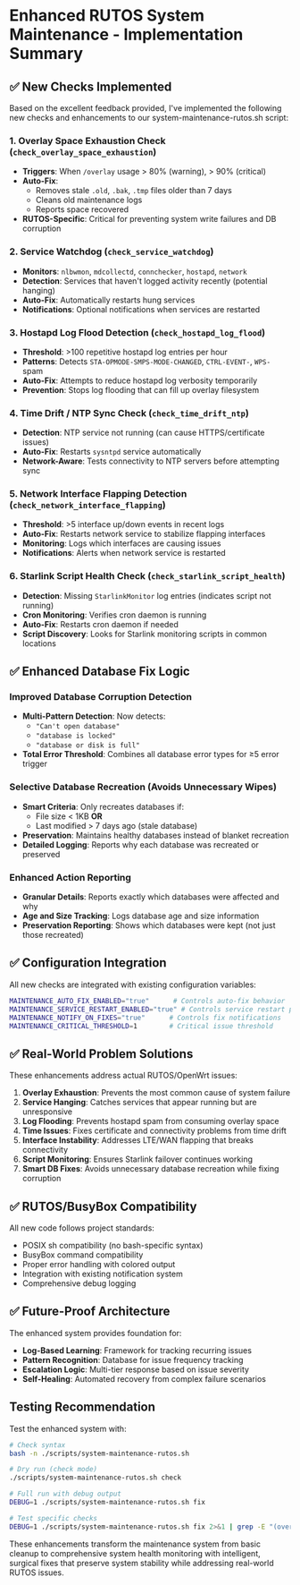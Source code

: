 # Enhanced RUTOS System Maintenance - Implementation Summary

## ✅ New Checks Implemented

Based on the excellent feedback provided, I've implemented the following new checks and enhancements to our system-maintenance-rutos.sh script:

### 1. **Overlay Space Exhaustion Check** (`check_overlay_space_exhaustion`)
- **Triggers**: When `/overlay` usage > 80% (warning), > 90% (critical)
- **Auto-Fix**: 
  - Removes stale `.old`, `.bak`, `.tmp` files older than 7 days
  - Cleans old maintenance logs
  - Reports space recovered
- **RUTOS-Specific**: Critical for preventing system write failures and DB corruption

### 2. **Service Watchdog** (`check_service_watchdog`)
- **Monitors**: `nlbwmon`, `mdcollectd`, `connchecker`, `hostapd`, `network`
- **Detection**: Services that haven't logged activity recently (potential hanging)
- **Auto-Fix**: Automatically restarts hung services
- **Notifications**: Optional notifications when services are restarted

### 3. **Hostapd Log Flood Detection** (`check_hostapd_log_flood`)
- **Threshold**: >100 repetitive hostapd log entries per hour
- **Patterns**: Detects `STA-OPMODE-SMPS-MODE-CHANGED`, `CTRL-EVENT-`, `WPS-` spam
- **Auto-Fix**: Attempts to reduce hostapd log verbosity temporarily
- **Prevention**: Stops log flooding that can fill up overlay filesystem

### 4. **Time Drift / NTP Sync Check** (`check_time_drift_ntp`)
- **Detection**: NTP service not running (can cause HTTPS/certificate issues)
- **Auto-Fix**: Restarts `sysntpd` service automatically
- **Network-Aware**: Tests connectivity to NTP servers before attempting sync

### 5. **Network Interface Flapping Detection** (`check_network_interface_flapping`)
- **Threshold**: >5 interface up/down events in recent logs
- **Auto-Fix**: Restarts network service to stabilize flapping interfaces
- **Monitoring**: Logs which interfaces are causing issues
- **Notifications**: Alerts when network service is restarted

### 6. **Starlink Script Health Check** (`check_starlink_script_health`)
- **Detection**: Missing `StarlinkMonitor` log entries (indicates script not running)
- **Cron Monitoring**: Verifies cron daemon is running
- **Auto-Fix**: Restarts cron daemon if needed
- **Script Discovery**: Looks for Starlink monitoring scripts in common locations

## ✅ Enhanced Database Fix Logic

### Improved Database Corruption Detection
- **Multi-Pattern Detection**: Now detects:
  - `"Can't open database"`  
  - `"database is locked"`
  - `"database or disk is full"`
- **Total Error Threshold**: Combines all database error types for ≥5 error trigger

### Selective Database Recreation (Avoids Unnecessary Wipes)
- **Smart Criteria**: Only recreates databases if:
  - File size < 1KB **OR**
  - Last modified > 7 days ago (stale database)
- **Preservation**: Maintains healthy databases instead of blanket recreation
- **Detailed Logging**: Reports why each database was recreated or preserved

### Enhanced Action Reporting
- **Granular Details**: Reports exactly which databases were affected and why
- **Age and Size Tracking**: Logs database age and size information
- **Preservation Reporting**: Shows which databases were kept (not just those recreated)

## ✅ Configuration Integration

All new checks are integrated with existing configuration variables:

```bash
MAINTENANCE_AUTO_FIX_ENABLED="true"      # Controls auto-fix behavior
MAINTENANCE_SERVICE_RESTART_ENABLED="true" # Controls service restart permission
MAINTENANCE_NOTIFY_ON_FIXES="true"      # Controls fix notifications
MAINTENANCE_CRITICAL_THRESHOLD=1        # Critical issue threshold
```

## ✅ Real-World Problem Solutions

These enhancements address actual RUTOS/OpenWrt issues:

1. **Overlay Exhaustion**: Prevents the most common cause of system failure
2. **Service Hanging**: Catches services that appear running but are unresponsive  
3. **Log Flooding**: Prevents hostapd spam from consuming overlay space
4. **Time Issues**: Fixes certificate and connectivity problems from time drift
5. **Interface Instability**: Addresses LTE/WAN flapping that breaks connectivity
6. **Script Monitoring**: Ensures Starlink failover continues working
7. **Smart DB Fixes**: Avoids unnecessary database recreation while fixing corruption

## ✅ RUTOS/BusyBox Compatibility

All new code follows project standards:
- POSIX sh compatibility (no bash-specific syntax)
- BusyBox command compatibility
- Proper error handling with colored output
- Integration with existing notification system
- Comprehensive debug logging

## ✅ Future-Proof Architecture

The enhanced system provides foundation for:
- **Log-Based Learning**: Framework for tracking recurring issues
- **Pattern Recognition**: Database for issue frequency tracking  
- **Escalation Logic**: Multi-tier response based on issue severity
- **Self-Healing**: Automated recovery from complex failure scenarios

## Testing Recommendation

Test the enhanced system with:
```bash
# Check syntax
bash -n ./scripts/system-maintenance-rutos.sh

# Dry run (check mode)
./scripts/system-maintenance-rutos.sh check

# Full run with debug output
DEBUG=1 ./scripts/system-maintenance-rutos.sh fix

# Test specific checks
DEBUG=1 ./scripts/system-maintenance-rutos.sh fix 2>&1 | grep -E "(overlay|database|service|time|network|starlink)"
```

These enhancements transform the maintenance system from basic cleanup to comprehensive system health monitoring with intelligent, surgical fixes that preserve system stability while addressing real-world RUTOS issues.
